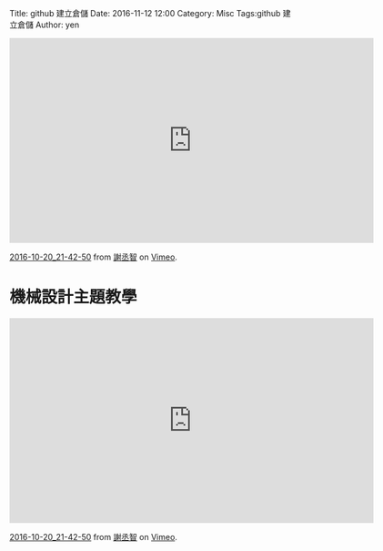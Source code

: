 Title: github 建立倉儲 
Date: 2016-11-12 12:00
Category: Misc
Tags:github 建立倉儲
Author: yen

 <iframe src="https://player.vimeo.com/video/191010874" width="640" height="360" frameborder="0" webkitallowfullscreen mozallowfullscreen allowfullscreen></iframe>
    <p>
    <a href="https://vimeo.com/191010874">2016-10-20_21-42-50</a> from <a href="https://vimeo.com/user57033161">謝丞智</a> on <a href="https://vimeo.com">Vimeo</a>.</p>
</section>
<!-- PELICAN_END_SUMMARY -->

# 機械設計主題教學

 <iframe src="https://player.vimeo.com/video/191010874" width="640" height="360" frameborder="0" webkitallowfullscreen mozallowfullscreen allowfullscreen></iframe>
    <p>
    <a href="https://vimeo.com/191010874">2016-10-20_21-42-50</a> from <a href="https://vimeo.com/user57033161">謝丞智</a> on <a href="https://vimeo.com">Vimeo</a>.</p>
</section>